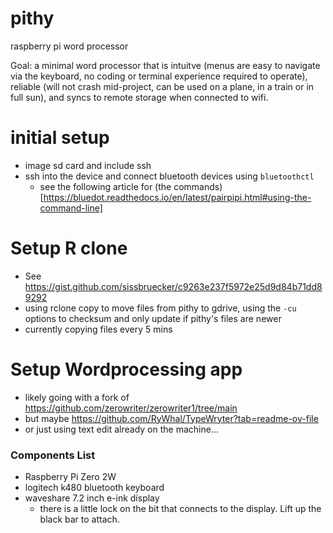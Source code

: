 # pithy
raspberry pi word processor  

Goal: a minimal word processor that is intuitve (menus are easy to navigate via the keyboard, no coding or terminal experience required to operate), reliable (will not crash mid-project, can be used on a plane, in a train or in full sun), and syncs to remote storage when connected to wifi. 


# initial setup
- image sd card and include ssh
- ssh into the device and connect bluetooth devices using `bluetoothctl`
  - see the following article for (the commands)[https://bluedot.readthedocs.io/en/latest/pairpipi.html#using-the-command-line]

# Setup R clone 
- See https://gist.github.com/sissbruecker/c9263e237f5972e25d9d84b71dd89292
 - using rclone copy to move files from pithy to gdrive, using the `-cu` options to checksum and only update if pithy's files are newer
 - currently copying files every 5 mins 

# Setup Wordprocessing app
- likely going with a fork of https://github.com/zerowriter/zerowriter1/tree/main
- but maybe https://github.com/RyWhal/TypeWryter?tab=readme-ov-file
- or just using text edit already on the machine... 

### Components List

- Raspberry Pi Zero 2W
- logitech k480 bluetooth keyboard
- waveshare 7.2 inch e-ink display
  - there is a little lock on the bit that connects to the display. Lift up the black bar to attach.
